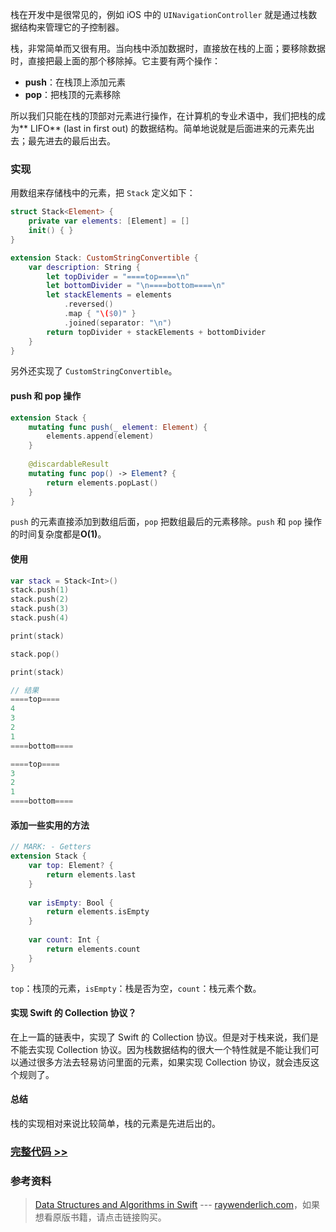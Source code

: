 栈在开发中是很常见的，例如 iOS 中的 `UINavigationController` 就是通过栈数据结构来管理它的子控制器。

栈，非常简单而又很有用。当向栈中添加数据时，直接放在栈的上面；要移除数据时，直接把最上面的那个移除掉。它主要有两个操作：

- **push**：在栈顶上添加元素
- **pop**：把栈顶的元素移除

所以我们只能在栈的顶部对元素进行操作，在计算机的专业术语中，我们把栈的成为** LIFO** (last in first out) 的数据结构。简单地说就是后面进来的元素先出去；最先进去的最后出去。

### 实现

用数组来存储栈中的元素，把 `Stack` 定义如下：

```swift
struct Stack<Element> {
    private var elements: [Element] = []
    init() { }
}

extension Stack: CustomStringConvertible {
    var description: String {
        let topDivider = "====top====\n"
        let bottomDivider = "\n====bottom====\n"
        let stackElements = elements
            .reversed()
            .map { "\($0)" }
            .joined(separator: "\n")
        return topDivider + stackElements + bottomDivider
    }
}
```

另外还实现了 `CustomStringConvertible`。

#### push 和 pop 操作

```swift
extension Stack {
    mutating func push(_ element: Element) {
        elements.append(element)
    }
    
    @discardableResult
    mutating func pop() -> Element? {
        return elements.popLast()
    }
}
```

`push` 的元素直接添加到数组后面，`pop` 把数组最后的元素移除。`push` 和 `pop` 操作的时间复杂度都是**O(1)**。

#### 使用

```swift
var stack = Stack<Int>()
stack.push(1)
stack.push(2)
stack.push(3)
stack.push(4)

print(stack)

stack.pop()

print(stack)

// 结果
====top====
4
3
2
1
====bottom====

====top====
3
2
1
====bottom====
```

#### 添加一些实用的方法

```swift
// MARK: - Getters
extension Stack {
    var top: Element? {
        return elements.last
    }
    
    var isEmpty: Bool {
        return elements.isEmpty
    }
    
    var count: Int {
        return elements.count
    }
}
```

`top`：栈顶的元素，`isEmpty`：栈是否为空，`count`：栈元素个数。

#### 实现 Swift 的 Collection 协议？

在上一篇的链表中，实现了 Swift 的 Collection 协议。但是对于栈来说，我们是不能去实现 Collection 协议。因为栈数据结构的很大一个特性就是不能让我们可以通过很多方法去轻易访问里面的元素，如果实现 Collection 协议，就会违反这个规则了。

#### 总结

栈的实现相对来说比较简单，栈的元素是先进后出的。

### [完整代码 >>](https://github.com/Lebron1992/swift-algorithm-demo/blob/master/swift-algorithm/Stack/Stack.swift)

### 参考资料

> [Data Structures and Algorithms in Swift](https://store.raywenderlich.com/products/data-structures-and-algorithms-in-swift) --- [raywenderlich.com](https://www.raywenderlich.com/)，如果想看原版书籍，请点击链接购买。